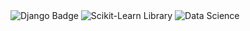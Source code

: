 <img src="https://img.shields.io/badge/Django-092E20?style=for-the-badge&logo=django&logoColor=white" alt="Django Badge">
<img src="https://img.shields.io/badge/Scikit--Learn-Library-blue" alt="Scikit-Learn Library">
<img src="https://img.shields.io/badge/Data-Science-blue" alt="Data Science">
